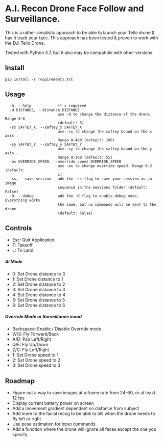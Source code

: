 # A.I. Recon Drone Face Follow and Surveillance.
This is a rather simplistic approach to be able to launch your Tello drone & hav it track your face. 
This approach has been tested & proven to work with the DJI Tello Drone.

Tested with Python 3.7, but it also may be compatible with other versions.


## Install
```
pip install -r requirements.txt
```

## Usage
```
  -h, --help            ** = required
  -d DISTANCE, --distance DISTANCE
                        use -d to change the distance of the drone. Range 0-6
                        (default: 3)
  -sx SAFTEY_X, --saftey_x SAFTEY_X
                        use -sx to change the saftey bound on the x axis .
                        Range 0-480 (default: 100)
  -sy SAFTEY_Y, --saftey_y SAFTEY_Y
                        use -sy to change the saftey bound on the y axis .
                        Range 0-360 (default: 55)
  -os OVERRIDE_SPEED, --override_speed OVERRIDE_SPEED
                        use -os to change override speed. Range 0-3 (default:
                        1)
  -ss, --save_session   add the -ss flag to save your session as an image
                        sequence in the Sessions folder (default: False)
  -D, --debug           add the -D flag to enable debug mode. Everything works
                        the same, but no commands will be sent to the drone
                        (default: False)
```

## Controls
- Esc: Quit Application
- T: Takeoff
- L: To Land

##### AI Mode
- 0: Set Drone distance to 0
- 1: Set Drone distance to 1
- 2: Set Drone distance to 2
- 3: Set Drone distance to 3
- 4: Set Drone distance to 4
- 5: Set Drone distance to 5
- 6: Set Drone distance to 6

##### Override Mode or Surveillance mood
- Backspace: Enable / Disable Override mode
- W/S: Fly Forward/Back
- A/D: Pan Left/Right
- Q/E: Fly Up/Down
- Z/C: Fly Left/Right
- 1: Set Drone speed to 1
- 2: Set Drone speed to 2
- 3: Set Drone speed to 3

## Roadmap
- Figure out a way to save images at a frame rate from 24-60, or at least 12 fps
- Display current battery power on screen
- Add a movement gradient dependent on distance from subject
- Add more to the facial recog to be able to tell when the drone needs to fly left or right
- Use pose estimation for input commands
- Add a function where the drone will ignore all faces except the one you specify
